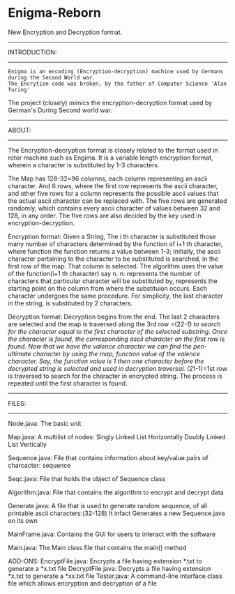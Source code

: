 # Enigma-Reborn
New Encryption and Decryption format.

-----------------------------
INTRODUCTION:
_____________________________

	Enigma is an encoding (Encryption-decryption) machine used by Germans during the Second World war.
	The Encrytion code was broken, by the father of Computer Science 'Alan Turing'
	
The project (closely) mimics the encryption-decryption format used by German's During Second world war.

------------------------------
ABOUT:
______________________________

The Encryption-decryption format is closely related to the format used in rotor machine such as Engima.
It is a variable length encryption format, wherein  a character is substituted by 1-3 characters.

The Map has 128-32=96 columns, each column representing an ascii character.
		And 6 rows, where the first row represents the ascii character, 
			and other five rows for a column represents the possible ascii values that the actual ascii character can be replaced with.
	The five rows are generated randomly, which contains every ascii character of values between 32 and 128, in any order.
	The five rows are also decided by the key used in encryption-decryption.
	
Encryption format:
	Given a String, 
	The i th  character is substituted those many number of characters determined by the function of i+1 th character,
		where function the function returns a value between 1-3;
	Initially, the ascii character pertaining to the character to be substituted is searched, in the first row of the map.
		That column is selected. The algorithm uses the value of the function(i+1 th character) say n.
		n: represents the number of characters that particular character will be substituted by,
			represents the starting point on the column from where the substituion occurs.
	Each character undergoes the same procedure.
	For simplicity, the last character in the string, is substituted by 2 characters.
	
Decryption format:
	Decryption begins from the end.
	The last 2 characters are selected and the map is traversed along the 3rd row =(2*2-1) to search for the character equal to the first character of the selected substring.
	Once the character is found, the corresponding ascii character on the first row is found.
	Now that we have the valence character we can find the pen-ultimate character by using the map, function value of the valence character.
	Say, the function value is 1 then one character before the decrypted string is selected and used in decryption traversal.
	(2*1-1)=1st row is traversed to search for the character in encrypted string.
	The process is repeated until the first character is found.
	
------------------------------
FILES:
______________________________
Node.java:
	The basic unit
	
Map.java:
	A multilist of nodes:
		Singly Linked List Horizontally
		Doubly Linked List Vertically
		
Sequence.java:
	File that contains information about key/value pairs of charcacter: sequence
		
Seqc.java:
	File that holds the object of Sequence class
	
Algorithm.java:
	File that contains the algorithm to encrypt and decrypt data

Generate.java:
	A file that is used to generate random sequence, of all printable ascii characters:(32-128)
	It infact Generates a new Sequence.java on its own

MainFrame.java:
	Contains the GUI for users to interact with the software
		
Main.java:
	The Main class file that contains the main() method

ADD-ONS:
EncryptFile.java:
	Encrypts a file having extension *.txt to generate a *x.txt file
DecryptFile.java:
	Decrypts a file having extension *x.txt to generate a *xx.txt file
Tester.java:
	A command-line interface class file which allows encryption and decryption of a file

	

	
